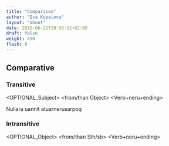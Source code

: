```yaml
---
title: "Comparison"
author: "Eva Kopalova"
layout: "about"
date: 2018-06-22T19:58:52+02:00
draft: false
weight: 490
flash: 0
---
```


## Comparative

### Transitive
&lt;OPTIONAL_Subject> &lt;from/than Object> &lt;Verb+neru+ending>

Nuliara uannit atuarnerusarpoq

### Intransitive

&lt;OPTIONAL_Object> &lt;from/than Sth/sb> &lt;Verb+neru+ending>

